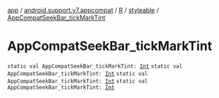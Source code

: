 [app](../../../index.md) / [android.support.v7.appcompat](../../index.md) / [R](../index.md) / [styleable](index.md) / [AppCompatSeekBar_tickMarkTint](.)

# AppCompatSeekBar_tickMarkTint

`static val AppCompatSeekBar_tickMarkTint: `[`Int`](https://kotlinlang.org/api/latest/jvm/stdlib/kotlin/-int/index.html)
`static val AppCompatSeekBar_tickMarkTint: `[`Int`](https://kotlinlang.org/api/latest/jvm/stdlib/kotlin/-int/index.html)
`static val AppCompatSeekBar_tickMarkTint: `[`Int`](https://kotlinlang.org/api/latest/jvm/stdlib/kotlin/-int/index.html)
`static val AppCompatSeekBar_tickMarkTint: `[`Int`](https://kotlinlang.org/api/latest/jvm/stdlib/kotlin/-int/index.html)